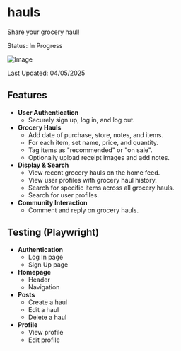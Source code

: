 # hauls

Share your grocery haul!

Status: In Progress

![Image](https://github.com/user-attachments/assets/e9275e38-289c-4ed0-a4a4-93599726eb94)

Last Updated: 04/05/2025

## Features

- **User Authentication**
  - Securely sign up, log in, and log out.
- **Grocery Hauls**
  - Add date of purchase, store, notes, and items.
  - For each item, set name, price, and quantity.
  - Tag items as "recommended" or "on sale".
  - Optionally upload receipt images and add notes.
- **Display & Search**
  - View recent grocery hauls on the home feed.
  - View user profiles with grocery haul history.
  - Search for specific items across all grocery hauls.
  - Search for user profiles.
- **Community Interaction**
  - Comment and reply on grocery hauls.

## Testing (Playwright)

- **Authentication**
  - Log In page
  - Sign Up page
- **Homepage**
  - Header
  - Navigation
- **Posts**
  - Create a haul
  - Edit a haul
  - Delete a haul
- **Profile**
  - View profile
  - Edit profile
